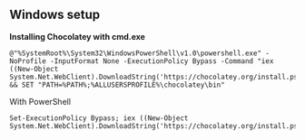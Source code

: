 ## Windows setup




**Installing Chocolatey with cmd.exe**

```
@"%SystemRoot%\System32\WindowsPowerShell\v1.0\powershell.exe" -NoProfile -InputFormat None -ExecutionPolicy Bypass -Command "iex ((New-Object System.Net.WebClient).DownloadString('https://chocolatey.org/install.ps1'))" && SET "PATH=%PATH%;%ALLUSERSPROFILE%\chocolatey\bin"
```

With PowerShell

```
Set-ExecutionPolicy Bypass; iex ((New-Object System.Net.WebClient).DownloadString('https://chocolatey.org/install.ps1'))
```